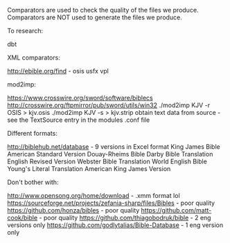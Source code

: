 Comparators are used to check the quality of the files we produce.
Comparators are NOT used to generate the files we produce.



To research:

dbt



XML comparators:

http://ebible.org/find - osis usfx vpl



mod2imp:

https://www.crosswire.org/sword/software/biblecs
http://crosswire.org/ftpmirror/pub/sword/utils/win32
./mod2imp KJV -r OSIS > kjv.osis
./mod2imp KJV -s > kjv.strip
obtain text data from source - see the TextSource entry in the modules .conf file



Different formats:

http://biblehub.net/database - 9 versions in Excel format
King James Bible
American Standard Version
Douay-Rheims Bible
Darby Bible Translation
English Revised Version
Webster Bible Translation
World English Bible
Young's Literal Translation
American King James Version



Don't bother with:

http://www.opensong.org/home/download - .xmm format lol
https://sourceforge.net/projects/zefania-sharp/files/Bibles - poor quality
https://github.com/honza/bibles - poor quality
https://github.com/matt-cook/bible - poor quality
https://github.com/thiagobodruk/bible - 2 eng versions only
https://github.com/godlytalias/Bible-Database - 1 eng version only
